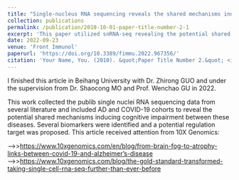 ```yaml
---
title: "Single-nucleus RNA sequencing reveals the shared mechanisms inducing cognitive impairment between COVID-19 and Alzheimer’s disease"
collection: publications
permalink: /publication/2010-10-01-paper-title-number-2-1
excerpt: 'This paper utilized snRNA-seq revealing the potential shared neural change in the COVID-19 and AD patients'
date: 2022-09-23
venue: 'Front Immunol'
paperurl: 'https://doi.org/10.3389/fimmu.2022.967356/'
citation: 'Your Name, You. (2010). &quot;Paper Title Number 2.&quot; <i>Journal 1</i>. 1(2).'
---
```


I finished this article in Beihang University with Dr. Zhirong GUO and under the supervision from Dr. Shaocong MO and Prof. Wenchao GU in 2022.  
  
This work collected the publib single nuclei RNA sequencing data from several literature and included AD and COVID-19 cohorts to reveal the potential shared mechanisms inducing cognitive impairment between these diseases. Several biomarkers were identified and a potential regulation target was proposed.
This article received attention from 10X Genomics:  
  
-->>https://www.10xgenomics.com/en/blog/from-brain-fog-to-atrophy-links-between-covid-19-and-alzheimer’s-disease  
-->>https://www.10xgenomics.com/blog/the-gold-standard-transformed-taking-single-cell-rna-seq-further-than-ever-before
